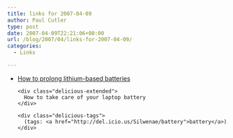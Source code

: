 ```yaml
---
title: links for 2007-04-09
author: Paul Cutler
type: post
date: 2007-04-09T22:21:06+00:00
url: /blog/2007/04/links-for-2007-04-09/
categories:
  - Links

---
```

<ul class="delicious">
  <li>
    <div class="delicious-link">
      <a href="http://www.batteryuniversity.com/parttwo-34.htm">How to prolong lithium-based batteries</a>
    </div>
    
    <div class="delicious-extended">
      How to take care of your laptop battery
    </div>
    
    <div class="delicious-tags">
      (tags: <a href="http://del.icio.us/Silwenae/battery">battery</a>)
    </div>
  </li>
</ul>